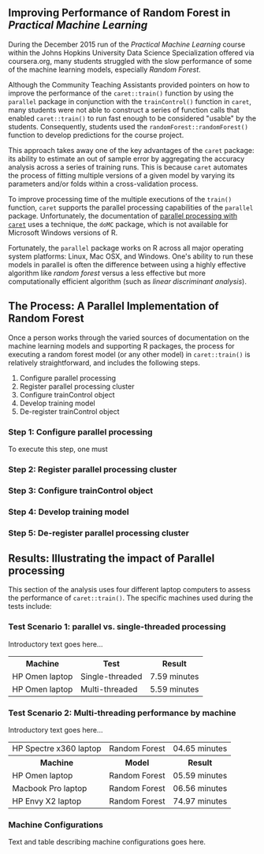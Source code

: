 ## Improving Performance of Random Forest in <em>Practical Machine Learning</em>

During the December 2015 run of the *Practical Machine Learning* course within the Johns Hopkins University Data Science Specialization offered via coursera.org, many students struggled with the slow performance of some of the machine learning models, especially *Random Forest*.

Although the Community Teaching Assistants provided pointers on how to improve the performance of the `caret::train()` function by using the `parallel` package in conjunction with the `trainControl()` function in `caret`, many students were not able to construct a series of function calls that enabled `caret::train()` to run fast enough to be considered "usable" by the students. Consequently, students used the `randomForest::randomForest()` function to develop predictions for the course project.

This approach takes away one of the key advantages of the `caret` package: its ability to estimate an out of sample error by aggregating the accuracy analysis across a series of training runs. This is because `caret` automates the process of fitting multiple versions of a given model by varying its parameters and/or folds within a cross-validation process.

To improve processing time of the multiple executions of the `train()` function, `caret` supports the parallel processing capabilities of the `parallel` package. Unfortunately, the documentation of [parallel processing with `caret`](http://topepo.github.io/caret/parallel.html) uses a technique, the `doMC` package, which is not available for Microsoft Windows versions of R.

Fortunately, the `parallel` package works on R across all major operating system platforms: Linux, Mac OSX, and Windows. One's ability to run these models in parallel is often the difference between using a highly effective algorithm like *random forest* versus a less effective but more computationally efficient algorithm (such as *linear discriminant analysis*).

## The Process: A Parallel Implementation of Random Forest

Once a person works through the varied sources of documentation on the machine learning models and supporting R packages, the process for executing a random forest model (or any other model) in `caret::train()` is relatively straightforward, and includes the following steps.

1. Configure parallel processing
2. Register parallel processing cluster
3. Configure trainControl object
4. Develop training model
5. De-register trainControl object

### Step 1: Configure parallel processing

To execute this step, one must

### Step 2: Register parallel processing cluster

### Step 3: Configure trainControl object

### Step 4: Develop training model

### Step 5: De-register parallel processing cluster

## Results: Illustrating the impact of Parallel processing

This section of the analysis uses four different laptop computers to assess the performance of `caret::train()`. The specific machines used during the tests include:


### Test Scenario 1: parallel vs. single-threaded processing

Introductory text goes here...

<table>
<tr><th>Machine</th><th>Test</th><th>Result</th></tr>
<tr><td> HP Omen laptop</td><td>Single-threaded</td><td>7.59 minutes</td></tr>
<tr><td> HP Omen laptop</td><td>Multi-threaded</td><td>5.59 minutes</td></tr>
</table>

### Test Scenario 2: Multi-threading performance by machine

Introductory text goes here...

<table>
<tr><td> HP Spectre x360 laptop</td><td>Random Forest</td><td>04.65 minutes</td></tr>
<tr><th>Machine</th><th>Model</th><th>Result</th></tr>
<tr><td> HP Omen laptop</td><td>Random Forest</td><td>05.59 minutes</td></tr>
<tr><td> Macbook Pro laptop</td><td>Random Forest</td><td>06.56 minutes</td></tr>
<tr><td> HP Envy X2 laptop</td><td>Random Forest</td><td>74.97 minutes</td></tr>
</table>

### Machine Configurations

Text and table describing machine configurations goes here.
